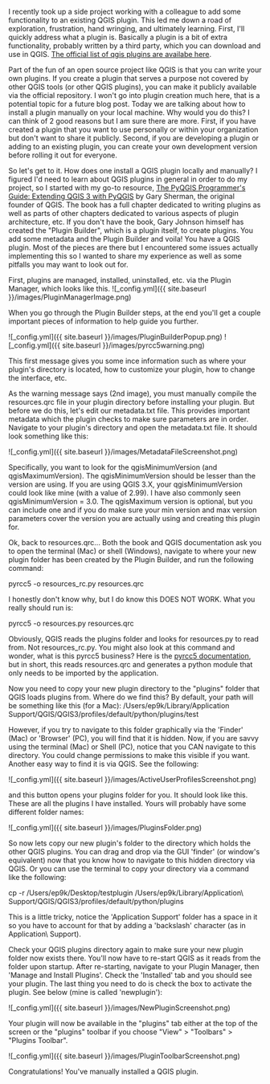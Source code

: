 
I recently took up a side project working with a colleague to add some functionality to an existing QGIS plugin. This led
me down a road of exploration, frustration, hand wringing, and ultimately learning. First, I'll quickly address what a plugin
is.  Basically a plugin is a bit of extra functionality, probably written by a third party, which you can download and use in
QGIS. [The official list of qgis plugins are availabe here](https://plugins.qgis.org/).

Part of the fun of an open source project like QGIS is that you can write your own plugins. If you create a plugin that serves
a purpose not covered by other QGIS tools (or other QGIS plugins), you can make it publicly available via the official
repository. I won't go into plugin creation much here, that is a potential topic for a future blog post. Today we are talking
about how to install a plugin manually on your local machine. Why would you do this? I can think of 2 good reasons but I am
sure there are more. First, if you have created a plugin that you want to use personally or within your organization but don't
want to share it publicly. Second, if you are developing a plugin or adding to an existing plugin, you can create your own
development version before rolling it out for everyone.

So let's get to it. How does one install a QGIS plugin locally and manually? I figured I'd need to learn about QGIS plugins in
general in order to do my project, so I started with my go-to resource, [The PyQGIS Programmer's Guide: Extending QGIS 3 with
PyQGIS](https://locatepress.com/ppg3) by Gary Sherman, the original founder of QGIS. The book has a full chapter dedicated to
writing plugins as well as parts of other chapters dedicated to various aspects of plugin architecture, etc. If you don't have
the book, Gary Johnson himself has created the "Plugin Builder", which is a plugin itself, to create plugins. You add some
metadata and the Plugin Builder and voila! You have a QGIS plugin. Most of the pieces are there but I encountered some issues
actually implementing this so I wanted to share my experience as well as some pitfalls you may want to look out for.

First, plugins are managed, installed, uninstalled, etc. via the Plugin Manager, which looks like this.
![_config.yml]({{ site.baseurl }}/images/PluginManagerImage.png)

When you go through the Plugin Builder steps, at the end you'll get a couple important pieces of information to help guide
you further.

![_config.yml]({{ site.baseurl }}/images/PluginBuilderPopup.png)
![_config.yml]({{ site.baseurl }}/images/pyrcc5warning.png)

This first message gives you some ince information such as where your plugin's directory is located, how to customize
your plugin, how to change the interface, etc.

As the warning message says (2nd image), you must manually compile the resources.qrc file in your plugin directory before
installing your plugin. But before we do this, let's edit our metadata.txt file. This provides important metadata which the
plugin checks to make sure parameters are in order. Navigate to your plugin's directory and open the metadata.txt file. It
should look something like this:

![_config.yml]({{ site.baseurl }}/images/MetadataFileScreenshot.png)

Specifically, you want to look for the qgisMinimumVersion (and qgisMaximumVersion). The qgisMinimumVersion should be lesser
than the version are using. If you are using QGIS 3.X, your qgisMinimumVersion could look like mine (with a value of 2.99). I
have also commonly seen qgisMinimumVersion = 3.0. The qgisMaximum version is optional, but you can include one and if you do
make sure your min version and max version parameters cover the version you are actually using and creating this plugin for.

Ok, back to resources.qrc...
Both the book and QGIS documentation ask you to open the terminal (Mac) or shell (Windows), navigate 
to where your new plugin folder has been created by the Plugin Builder, and run the following command:

pyrcc5 -o resources_rc.py resources.qrc

I honestly don't know why, but I do know this DOES NOT WORK.  What you really should run is:

pyrcc5 -o resources.py resources.qrc

Obviously, QGIS reads the plugins folder and looks for resources.py to read from. Not resources_rc.py. You might also look
at this command and wonder, what is this pyrcc5 business? Here is the [pyrcc5 documentation](http://pyqt.sourceforge.net/Docs/PyQt5/resources.html), but in short, this reads resources.qrc and generates a python
module that only needs to be imported by the application.

Now you need to copy your new plugin directory to the "plugins" folder that QGIS loads plugins from. Where do we find this?
By default, your path will be something like this (for a Mac): /Users/ep9k/Library/Application Support/QGIS/QGIS3/profiles/default/python/plugins/test

However, if you try to navigate to this folder graphically via the 'Finder' (Mac) or 'Browser' (PC), you will find that it
is hidden. Now, if you are savvy using the terminal (Mac) or Shell (PC), notice that you CAN navigate to this directory.
You could change permissions to make this visible if you want. Another easy way to find it is via QGIS. See the following:

![_config.yml]({{ site.baseurl }}/images/ActiveUserProfilesScreenshot.png)

and this button opens your plugins folder for you. It should look like this. These are all the plugins I have installed.
Yours will probably have some different folder names:

![_config.yml]({{ site.baseurl }}/images/PluginsFolder.png)

So now lets copy our new plugin's folder to the directory which holds the other QGIS plugins. You can drag and drop via the 
GUI 'finder' (or window's equivalent) now that you know how to navigate to this hidden directory via QGIS. Or you can use the
terminal to copy your directory via a command like the following:

cp -r /Users/ep9k/Desktop/testplugin /Users/ep9k/Library/Application\ Support/QGIS/QGIS3/profiles/default/python/plugins

This is a little tricky, notice the 'Application Support' folder has a space in it so you have to account for that by adding
a 'backslash' character (as in Application\ Support).

Check your QGIS plugins directory again to make sure your new plugin folder now exists there. You'll now have to re-start
QGIS as it reads from the folder upon startup. After re-starting, navigate to your Plugin Manager, then 'Manage and Install
Plugins'. Check the 'Installed' tab and you should see your plugin. The last thing you need to do is check the box to
activate the plugin. See below (mine is called 'newplugin'):

![_config.yml]({{ site.baseurl }}/images/NewPluginScreenshot.png)

Your plugin will now be available in the "plugins" tab either at the top of the screen or the "plugins"
toolbar if you choose "View" > "Toolbars" >  "Plugins Toolbar".

![_config.yml]({{ site.baseurl }}/images/PluginToolbarScreenshot.png)

Congratulations! You've manually installed a QGIS plugin.




